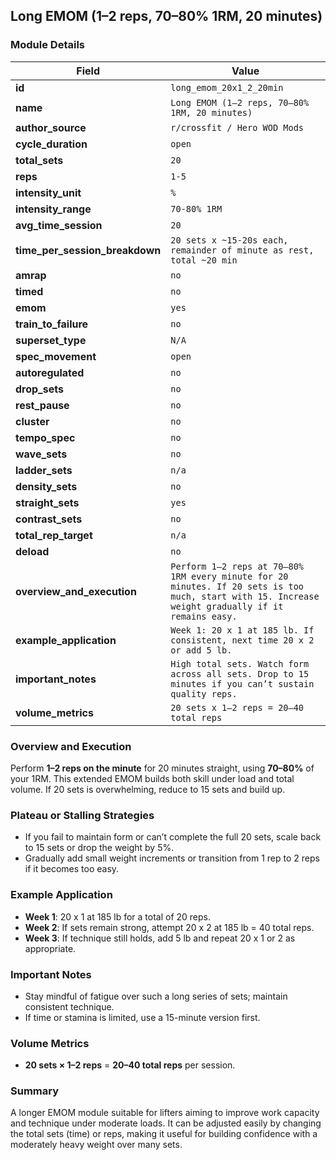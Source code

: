 ## Long EMOM (1–2 reps, 70–80% 1RM, 20 minutes)

### Module Details

| Field                          | Value                                                                                                                                              |
| ------------------------------ | -------------------------------------------------------------------------------------------------------------------------------------------------- |
| **id**                         | `long_emom_20x1_2_20min`                                                                                                                           |
| **name**                       | `Long EMOM (1–2 reps, 70–80% 1RM, 20 minutes)`                                                                                                     |
| **author_source**              | `r/crossfit / Hero WOD Mods`                                                                                                                       |
| **cycle_duration**             | `open`                                                                                                                                             |
| **total_sets**                 | `20`                                                                                                                                               |
| **reps**                       | `1-5`                                                                                                                                              |
| **intensity_unit**             | `%`                                                                                                                                                |
| **intensity_range**            | `70-80% 1RM`                                                                                                                                       |
| **avg_time_session**           | `20`                                                                                                                                               |
| **time_per_session_breakdown** | `20 sets x ~15-20s each, remainder of minute as rest, total ~20 min`                                                                               |
| **amrap**                      | `no`                                                                                                                                               |
| **timed**                      | `no`                                                                                                                                               |
| **emom**                       | `yes`                                                                                                                                              |
| **train_to_failure**           | `no`                                                                                                                                               |
| **superset_type**              | `N/A`                                                                                                                                              |
| **spec_movement**              | `open`                                                                                                                                             |
| **autoregulated**              | `no`                                                                                                                                               |
| **drop_sets**                  | `no`                                                                                                                                               |
| **rest_pause**                 | `no`                                                                                                                                               |
| **cluster**                    | `no`                                                                                                                                               |
| **tempo_spec**                 | `no`                                                                                                                                               |
| **wave_sets**                  | `no`                                                                                                                                               |
| **ladder_sets**                | `n/a`                                                                                                                                              |
| **density_sets**               | `no`                                                                                                                                               |
| **straight_sets**              | `yes`                                                                                                                                              |
| **contrast_sets**              | `no`                                                                                                                                               |
| **total_rep_target**           | `n/a`                                                                                                                                              |
| **deload**                     | `no`                                                                                                                                               |
| **overview_and_execution**     | `Perform 1–2 reps at 70–80% 1RM every minute for 20 minutes. If 20 sets is too much, start with 15. Increase weight gradually if it remains easy.` |
| **example_application**        | `Week 1: 20 x 1 at 185 lb. If consistent, next time 20 x 2 or add 5 lb.`                                                                           |
| **important_notes**            | `High total sets. Watch form across all sets. Drop to 15 minutes if you can’t sustain quality reps.`                                               |
| **volume_metrics**             | `20 sets x 1–2 reps = 20–40 total reps`                                                                                                            |

### Overview and Execution

Perform **1–2 reps on the minute** for 20 minutes straight, using **70–80%** of your 1RM. This extended EMOM builds both skill under load and total volume. If 20 sets is overwhelming, reduce to 15 sets and build up.

### Plateau or Stalling Strategies

- If you fail to maintain form or can’t complete the full 20 sets, scale back to 15 sets or drop the weight by 5%.
- Gradually add small weight increments or transition from 1 rep to 2 reps if it becomes too easy.

### Example Application

- **Week 1**: 20 x 1 at 185 lb for a total of 20 reps.
- **Week 2**: If sets remain strong, attempt 20 x 2 at 185 lb = 40 total reps.
- **Week 3**: If technique still holds, add 5 lb and repeat 20 x 1 or 2 as appropriate.

### Important Notes

- Stay mindful of fatigue over such a long series of sets; maintain consistent technique.
- If time or stamina is limited, use a 15-minute version first.

### Volume Metrics

- **20 sets × 1–2 reps** = **20–40 total reps** per session.

### Summary

A longer EMOM module suitable for lifters aiming to improve work capacity and technique under moderate loads. It can be adjusted easily by changing the total sets (time) or reps, making it useful for building confidence with a moderately heavy weight over many sets.